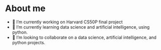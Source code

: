 # About me

- 🔭 I’m currently working on Harvard CS50P final project
- 🌱 I’m currently learning data science and artificial intelligence, using python. 
- 👯 I’m looking to collaborate on a data science, artificial intelligence, and python projects.
